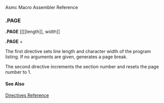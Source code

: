Asmc Macro Assembler Reference

### .PAGE

**.PAGE** [[[[length]], width]]

**.PAGE** +

The first directive sets line length and character width of the program listing. If no arguments are given, generates a page break.

The second directive increments the section number and resets the page number to 1.

#### See Also

[Directives Reference](readme.md)